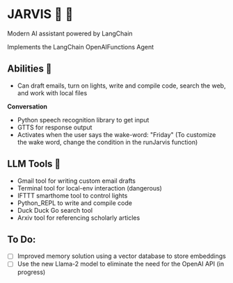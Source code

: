 # JARVIS 🤖 🦜
Modern AI assistant powered by LangChain

Implements the LangChain OpenAIFunctions Agent

## Abilities  🚀
- Can draft emails, turn on lights, write and compile code, search the web, and work with local files

**Conversation**
- Python speech recognition library to get input
- GTTS for response output
- Activates when the user says the wake-word: "Friday" (To customize the wake word, change the condition in the runJarvis function)
  

## LLM Tools 🔨
- Gmail tool for writing custom email drafts
- Terminal tool for local-env interaction (dangerous)
- IFTTT smarthome tool to control lights
- Python_REPL to write and compile code
- Duck Duck Go search tool
- Arxiv tool for referencing scholarly articles




## To Do: 
- [ ] Improved memory solution using a vector database to store embeddings
- [ ] Use the new Llama-2 model to eliminate the need for the OpenAI API (in progress)
